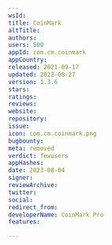 ```yaml
---
wsId: 
title: CoinMark
altTitle: 
authors: 
users: 500
appId: com.cm.coinmark
appCountry: 
released: 2021-09-17
updated: 2022-08-27
version: 1.3.6
stars: 
ratings: 
reviews: 
website: 
repository: 
issue: 
icon: com.cm.coinmark.png
bugbounty: 
meta: removed
verdict: fewusers
appHashes: 
date: 2023-08-04
signer: 
reviewArchive: 
twitter: 
social: 
redirect_from: 
developerName: CoinMark Pro
features: 

---
```


